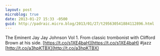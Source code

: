 ```yaml
---
layout: post
microblog: true
date: 2013-01-27 15:33 -0500
guid: http://padraic.micro.blog/2013/01/27/t295630541884112896.html
---
```

The Eminent Jay Jay Johnson Vol 1. From classic trombonist with Clifford Brown at his side. [https://t.co/s1XE4baH](https://t.co/s1XE4baH) #jazz [http://t.co/a3hpKTBX](http://t.co/a3hpKTBX)
